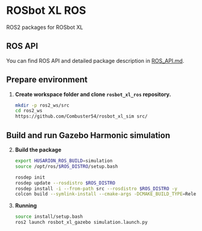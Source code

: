 # ROSbot XL ROS

ROS2 packages for ROSbot XL

## ROS API

You can find ROS API and detailed package description in [ROS_API.md](./ROS_API.md).

## Prepare environment

1. **Create workspace folder and clone `rosbot_xl_ros` repository.**

    ```bash
    mkdir -p ros2_ws/src
    cd ros2_ws
    https://github.com/Combuster54/rosbot_xl_sim src/
    ```
## Build and run Gazebo Harmonic simulation

2. **Build the package**

    ```bash
    export HUSARION_ROS_BUILD=simulation
    source /opt/ros/$ROS_DISTRO/setup.bash

    rosdep init
    rosdep update --rosdistro $ROS_DISTRO
    rosdep install -i --from-path src --rosdistro $ROS_DISTRO -y
    colcon build --symlink-install --cmake-args -DCMAKE_BUILD_TYPE=Release
    ```

2. **Running**

    ```bash
    source install/setup.bash
    ros2 launch rosbot_xl_gazebo simulation.launch.py
    ```
